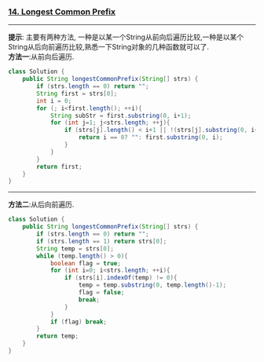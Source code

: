 ### [14. Longest Common Prefix](https://leetcode.com/problems/longest-common-prefix/)
----
__提示__: 主要有两种方法, 一种是以某一个String从前向后遍历比较,一种是以某个String从后向前遍历比较,熟悉一下String对象的几种函数就可以了.<br>
__方法一__:从前向后遍历.
```java
class Solution {
    public String longestCommonPrefix(String[] strs) {
        if (strs.length == 0) return "";
        String first = strs[0];
        int i = 0;
        for (; i<first.length(); ++i){
            String subStr = first.substring(0, i+1);
            for (int j=1; j<strs.length; ++j){
                if (strs[j].length() < i+1 || !(strs[j].substring(0, i+1).equals(subStr))){
                    return i == 0? "": first.substring(0, i);
                }
            }
        }
        return first;
    }
}
```
-----
__方法二__:从后向前遍历.
```java
class Solution {
    public String longestCommonPrefix(String[] strs) {
        if (strs.length == 0) return "";
        if (strs.length == 1) return strs[0];
        String temp = strs[0];
        while (temp.length() > 0){
            boolean flag = true;
            for (int i=0; i<strs.length; ++i){
                if (strs[i].indexOf(temp) != 0){
                    temp = temp.substring(0, temp.length()-1);
                    flag = false;
                    break;
                }  
            }
            if (flag) break;
        }
        return temp;
    }
}
```

